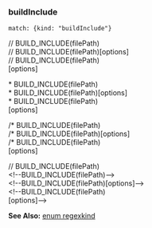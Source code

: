 ### buildInclude

`match: {kind: "buildInclude"}`

\/\/ BUILD_INCLUDE\(filePath\)  
\/\/ BUILD_INCLUDE\(filePath\)\[options\]  
\/\/ BUILD_INCLUDE\(filePath\)  
\[options\]  

\* BUILD_INCLUDE\(filePath\)  
\* BUILD_INCLUDE\(filePath\)\[options\]  
\* BUILD_INCLUDE\(filePath\)  
\[options\]  

/\* BUILD_INCLUDE\(filePath\)  
/\* BUILD_INCLUDE\(filePath\)\[options\]  
/\* BUILD_INCLUDE\(filePath\)  
\[options\]  

// BUILD_INCLUDE\(filePath\)  
&lt;!--BUILD_INCLUDE\(filePath\)--&gt;  
&lt;!--BUILD_INCLUDE\(filePath\)\[options\]--&gt;  
&lt;!--BUILD_INCLUDE\(filePath\)  
\[options\]--&gt;

**See Also:** [enum regexkind](/build-include/enums/enums.regexkind.html#buildinclude)  